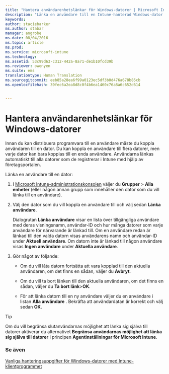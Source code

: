 ```yaml
---
title: "Hantera användarenhetslänkar för Windows-datorer | Microsoft Intune"
description: "Länka en användare till en Intune-hanterad Windows-dator."
keywords: 
author: staciebarker
ms.author: stabar
manager: angrobe
ms.date: 08/04/2016
ms.topic: article
ms.prod: 
ms.service: microsoft-intune
ms.technology: 
ms.assetid: 53c99d63-c312-442a-8a71-de1b10fcd39b
ms.reviewer: owenyen
ms.suite: ems
translationtype: Human Translation
ms.sourcegitcommit: eeb85a28ea6f99a0123ec5df3b0d476a678b85cb
ms.openlocfilehash: 39fec6a2ea8d8c0f4b6ea1460c76a8a6c652d614


---
```


# <a name="manage-user-device-linking-for-windows-pcs"></a>Hantera användarenhetslänkar för Windows-datorer
Innan du kan distribuera programvara till en användare måste du koppla användaren till en dator. Du kan koppla en användare till flera datorer, men varje dator kan bara kopplas till en enda användare. Användarna länkas automatiskt till alla datorer som de registrerar i Intune med hjälp av företagsportalen.

Länka en användare till en dator:

1.  I [Microsoft Intune-administrationskonsolen](https://manage.microsoft.com/) väljer du **Grupper** &gt; **Alla enheter** (eller någon annan grupp som innehåller den dator som du vill länka till en användare).

2.  Välj den dator som du vill koppla en användare till och välj sedan **Länka användare**.

    Dialogrutan **Länka användare** visar en lista över tillgängliga användare med deras visningsnamn, användar-ID och hur många datorer som varje användare för närvarande är länkad till. Om en användare redan är länkad till den valda datorn visas användarens namn och användar-ID under **Aktuell användare**. Om datorn inte är länkad till någon användare visas **Ingen användare** under **Aktuella användare**.

3.  Gör något av följande:

    -   Om du vill låta datorn fortsätta att vara kopplad till den aktuella användaren, om det finns en sådan, väljer du **Avbryt**.

    -   Om du vill ta bort länken till den aktuella användaren, om det finns en sådan, väljer du **Ta bort länk**&gt;**OK**.

    -   För att länka datorn till en ny användare väljer du en användare i listan **Alla användare** . Bekräfta att användardatan är korrekt och välj sedan **OK**.

> [!TIP]
> Om du vill begränsa slutanvändarnas möjlighet att länka sig själva till datorer aktiverar du alternativet **Begränsa användarnas möjlighet att länka sig själva till datorer** i principen **Agentinställningar för Microsoft Intune**.

### <a name="see-also"></a>Se även

[Vanliga hanteringsuppgifter för Windows-datorer med Intune-klientprogrammet](common-windows-pc-management-tasks-with-the-microsoft-intune-computer-client.md)


<!--HONumber=Nov16_HO4-->


